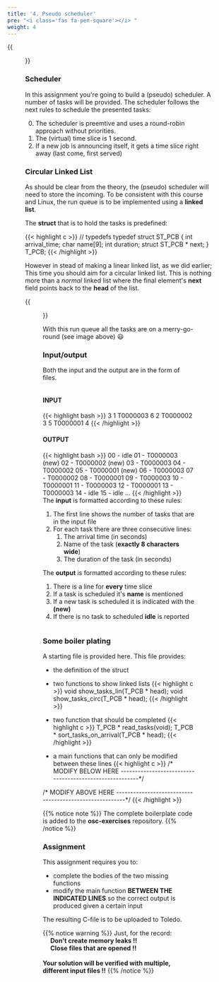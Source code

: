 ```yaml
---
title: '4. Pseudo scheduler'
pre: "<i class='fas fa-pen-square'></i> "
weight: 4
---
```


{{<figure src="/img/ass4_sched/poepjee.jpg" title="image source: youtube.com">}}

### Scheduler
In this assignment you're going to build a (pseudo) scheduler. A number of tasks will be provided. The scheduler follows the next rules to schedule the presented tasks:

0. The scheduler is preemtive and uses a round-robin approach without priorities.
0. The (virtual) time slice is 1 second.
0. If a new job is announcing itself, it gets a time slice right away (last come, first served)


### Circular Linked List
As should be clear from the theory, the (pseudo) scheduler will need to store the incoming. To be consistent with this course and Linux, the run queue is to be implemented using a **linked list**.

The **struct** that is to hold the tasks is predefined:

{{< highlight c >}}
// typedefs
typedef struct ST_PCB {
  int arrival_time;
  char name[9];
  int duration;
  struct ST_PCB * next;
} T_PCB;
{{< /highlight >}}

However in stead of making a linear linked list, as we did earlier; This time you should aim for a circular linked list. This is nothing more than a *normal* linked list where the final element's **next** field points back to the **head** of the list.

{{<figure src="/img/ass4_sched/linear_vs_circular_ll.gif">}}

With this run queue all the tasks are on a merry-go-round (see image above) :smiley:


### Input/output
Both the input and the output are in the form of files.

<div class="multicolumn">
  <div class="column">
    <h4>INPUT</h4>
    {{< highlight bash >}}
3
1
T0000003
6
2
T0000002
3
5
T0000001
4
    {{< /highlight >}}
  </div>
  <div class="column">
    <h4>OUTPUT</h4>
    {{< highlight bash >}}
00 - idle
01 - T0000003 (new)
02 - T0000002 (new)
03 - T0000003
04 - T0000002
05 - T0000001 (new)
06 - T0000003
07 - T0000002
08 - T0000001
09 - T0000003
10 - T0000001
11 - T0000003
12 - T0000001
13 - T0000003
14 - idle
15 - idle
...
    {{< /highlight >}}
  </div>
</div>

<div class="multicolumn">
  <div class="column">
    The <b>input</b> is formatted according to these rules:
    <ol>
      <li>The first line shows the number of tasks that are in the input file</li>
      <li>For each task there are three consecutive lines:
        <ol>
          <li>The arrival time (in seconds)</li>
          <li>Name of the task (<b>exactly 8 characters wide</b>)</li>
          <li>The duration of the task (in seconds)</li>
        </ol>
      </li>
    </ol>
  </div>
  <div class="column">
    The <b>output</b> is formatted according to these rules:
    <ol>
      <li>There is a line for <b>every</b> time slice</li>
      <li>If a task is scheduled it's <b>name</b> is mentioned</li>
      <li>If a new task is scheduled it is indicated with the <b>(new)</b></li>
      <li>If there is no task to scheduled <b>idle</b> is reported</li>
    </ol>
  </div>
</div>

### Some boiler plating

A starting file is provided here. This file provides:

* the definition of the struct
* two functions to show linked lists
{{< highlight c >}}
void show_tasks_lin(T_PCB * head);
void show_tasks_circ(T_PCB * head);
{{< /highlight >}}

* two function that should be completed
{{< highlight c >}}
T_PCB * read_tasks(void);
T_PCB * sort_tasks_on_arrival(T_PCB * head);
{{< /highlight >}}

* a main functions that can only be modified between these lines
{{< highlight c >}}
/* MODIFY BELOW HERE --------------------------------------------------------*/

/* MODIFY ABOVE HERE --------------------------------------------------------*/
{{< /highlight >}}



{{% notice note %}}
The complete boilerplate code is added to the **osc-exercises** repository.
{{% /notice %}}

### Assignment
This assignment requires you to:

* complete the bodies of the two missing functions
* modify the main function **BETWEEN THE INDICATED LINES** so the correct output is produced given a certain input



The resulting C-file is to be uploaded to Toledo.

{{% notice warning %}}
Just, for the record: </br>
  <span style="margin-left: 5%">**Don't create memory leaks !!**</span></br>
  <span style="margin-left: 5%">**Close files that are opened !!**</span></br></br>
**Your solution will be verified with multiple, different input files !!**
{{% /notice %}}

